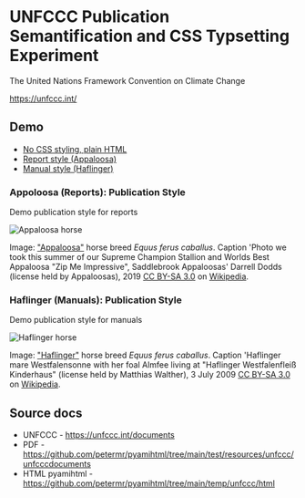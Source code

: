 # UNFCCC Publication Semantification and CSS Typsetting Experiment

The United Nations Framework Convention on Climate Change

https://unfccc.int/

## Demo

  - [No CSS styling, plain HTML](https://vivliostyle.vercel.app/#src=https://raw.githubusercontent.com/semanticClimate/unfccc/main/publication.json)
  - [Report style (Appaloosa)](https://vivliostyle.vercel.app/#src=https://raw.githubusercontent.com/semanticClimate/unfccc/main/publication.json&style=https://raw.githubusercontent.com/semanticClimate/unfccc/main/css/appaloosa.css&bookMode=true)
  - [Manual style (Haflinger)](https://vivliostyle.vercel.app/#src=https://raw.githubusercontent.com/semanticClimate/unfccc/main/publication.json&style=https://raw.githubusercontent.com/a-machine/manual-demo/main/uhtml/css/haflinger.css&bookMode=true)

### Appoloosa (Reports): Publication Style

Demo publication style for reports

![Appaloosa horse](https://upload.wikimedia.org/wikipedia/commons/thumb/9/9b/THIEL_619.jpg/450px-THIEL_619.jpg) 

Image: ["Appaloosa"](https://en.wikipedia.org/wiki/Appaloosa) horse breed *Equus ferus caballus*. Caption 'Photo we took this summer of our Supreme Champion Stallion and Worlds Best Appaloosa "Zip Me Impressive", Saddlebrook Appaloosas' Darrell Dodds (license held by Appaloosas), 2019 [CC BY-SA 3.0](https://creativecommons.org/licenses/by-sa/3.0) on [Wikipedia](https://en.wikipedia.org/wiki/Appaloosa#/media/File:THIEL_619.jpg).

### Haflinger (Manuals): Publication Style

Demo publication style for manuals

![Haflinger horse](https://upload.wikimedia.org/wikipedia/commons/thumb/e/ee/Haflinger_Westfalensonne_und_Almfee.JPG/513px-Haflinger_Westfalensonne_und_Almfee.JPG) 

Image: ["Haflinger"](https://en.wikipedia.org/wiki/Haflinger) horse breed *Equus ferus caballus*. Caption 'Haflinger mare Westfalensonne with her foal Almfee living at "Haflinger Westfalenfleiß Kinderhaus" (license held by Matthias Walther), 3 July 2009 [CC BY-SA 3.0](https://creativecommons.org/licenses/by-sa/3.0) on [Wikipedia](https://commons.wikimedia.org/wiki/File:Haflinger_Westfalensonne_und_Almfee.JPG).

## Source docs

  - UNFCCC - https://unfccc.int/documents
  - PDF - https://github.com/petermr/pyamihtml/tree/main/test/resources/unfccc/unfcccdocuments
  - HTML pyamihtml - https://github.com/petermr/pyamihtml/tree/main/temp/unfccc/html
    
